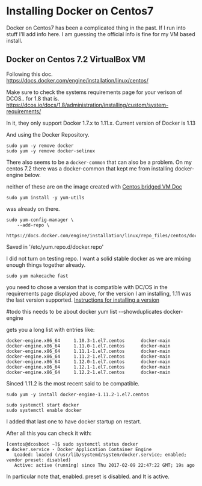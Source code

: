 # Installing Docker on Centos7

Docker on Centos7 has been a complicated thing in the past.  If I run 
into stuff I'll add info here.  I am guessing the official info is 
fine for my VM based install. 

## Docker on Centos 7.2 VirtualBox VM

Following this doc.  https://docs.docker.com/engine/installation/linux/centos/

Make sure to check the systems requirements page for your verison of DCOS.. for 1.8 that is. 
https://dcos.io/docs/1.8/administration/installing/custom/system-requirements/

In it, they only support Docker 1.7.x to 1.11.x.  Current version of Docker is 1.13

And using the Docker Repository. 

    sudo yum -y remove docker
    sudo yum -y remove docker-selinux
    
There also seems to be a `docker-common` that can also be a problem.  On my centos 7.2 there was a docker-common 
that kept me from installing docker-engine below. 
    
neither of these are on the image created with [Centos bridged VM Doc](notes-on-centos7-bridged-vm.md)

    sudo yum install -y yum-utils

was already on there. 

    sudo yum-config-manager \
        --add-repo \
        https://docs.docker.com/engine/installation/linux/repo_files/centos/docker.repo
        
Saved in '/etc/yum.repo.d/docker.repo'

I did not turn on testing repo.   I want a solid stable docker as we are mixing enough 
things together already. 

    sudo yum makecache fast

    
you need to chose a version that is compatible with DC/OS in the requirements page 
displayed above, for the version I am installing, 1.11 was the last version
supported.  [Instructions for installing a version](https://www.centos.org/forums/viewtopic.php?t=16778)

#todo this needs to be about docker
    yum list --showduplicates docker-engine
    
gets you a long list with entries like:
    
    docker-engine.x86_64     1.10.3-1.el7.centos      docker-main
    docker-engine.x86_64     1.11.0-1.el7.centos      docker-main
    docker-engine.x86_64     1.11.1-1.el7.centos      docker-main
    docker-engine.x86_64     1.11.2-1.el7.centos      docker-main
    docker-engine.x86_64     1.12.0-1.el7.centos      docker-main
    docker-engine.x86_64     1.12.1-1.el7.centos      docker-main
    docker-engine.x86_64     1.12.2-1.el7.centos      docker-main

Sinced 1.11.2 is the most recent said to be compatible.

    
    sudo yum -y install docker-engine-1.11.2-1.el7.centos   

    sudo systemctl start docker
    sudo systemctl enable docker
    
I added that last one to have docker startup on restart. 

After all this you can check it with:

    [centos@dcosboot ~]$ sudo systemctl status docker
    ● docker.service - Docker Application Container Engine
       Loaded: loaded (/usr/lib/systemd/system/docker.service; enabled; vendor preset: disabled)
       Active: active (running) since Thu 2017-02-09 22:47:22 GMT; 19s ago
       
       
In particular note that, enabled.  preset is disabled.  and It is active. 

